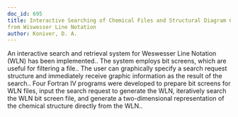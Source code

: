 ```yaml
---
doc_id: 695
title: Interactive Searching of Chemical Files and Structural Diagram Generation 
from Wiswesser Line Notation
author: Koniver, D. A.
---
```


An interactive search and retrieval system for Weswesser Line Notation (WLN)
has been implemented.. The system employs bit screens, which are useful for 
filtering a file.. The user can graphically specify a search request structure
and immediately receive graphic information as the result of the search.. Four
Fortran IV programs were developed to prepare bit screens for WLN files, input 
the search request to generate the WLN, iteratively search the WLN bit screen 
file, and generate a two-dimensional representation of the chemical structure 
directly from the WLN..